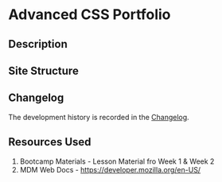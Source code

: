 # Advanced CSS Portfolio

## Description

## Site Structure

## Changelog
The development history is recorded in the [Changelog](./CHANGELOG.md).



## Resources Used
1. Bootcamp Materials - Lesson Material fro Week 1 & Week 2
2. MDM Web Docs - https://developer.mozilla.org/en-US/


